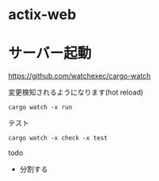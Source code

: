 # actix-web

# サーバー起動

https://github.com/watchexec/cargo-watch

変更検知されるようになります(hot reload)
```
cargo watch -x run
```

テスト
```
cargo watch -x check -x test
```

todo
- 分割する